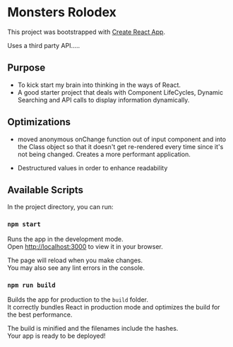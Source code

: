 # Monsters Rolodex

This project was bootstrapped with [Create React App](https://github.com/facebook/create-react-app).

Uses a third party API.....

## Purpose
- To kick start my brain into thinking in the ways of React. 
- A good starter project that deals with Component LifeCycles, Dynamic Searching and API calls to display information dynamically.

## Optimizations
- moved anonymous onChange function out of input component and into the Class object so that it doesn't get re-rendered every time since it's not being changed. Creates a more performant application.
  
- Destructured values in order to enhance readability
## Available Scripts

In the project directory, you can run:

### `npm start`

Runs the app in the development mode.\
Open [http://localhost:3000](http://localhost:3000) to view it in your browser.

The page will reload when you make changes.\
You may also see any lint errors in the console.

### `npm run build`

Builds the app for production to the `build` folder.\
It correctly bundles React in production mode and optimizes the build for the best performance.

The build is minified and the filenames include the hashes.\
Your app is ready to be deployed!


